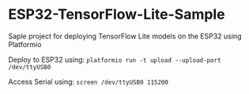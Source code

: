 # ESP32-TensorFlow-Lite-Sample
Saple project for deploying TensorFlow Lite models on the ESP32 using Platformio

Deploy to ESP32 using:
```platformio run -t upload --upload-port /dev/ttyUSB0```

Access Serial using:
```screen /dev/ttyUSB0 115200```

